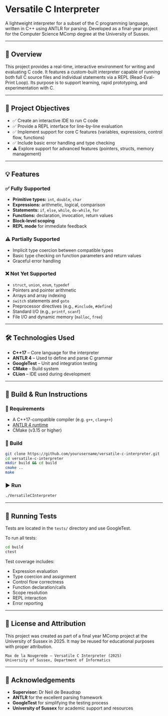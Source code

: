 # Versatile C Interpreter

A lightweight interpreter for a subset of the C programming language, written in C++ using ANTLR for parsing. Developed as a final-year project for the Computer Science MComp degree at the University of Sussex.

---

## 🧠 Overview

This project provides a real-time, interactive environment for writing and evaluating C code. It features a custom-built interpreter capable of running both full C source files and individual statements via a REPL (Read-Eval-Print Loop). Its purpose is to support learning, rapid prototyping, and experimentation with C.

---

## 🎯 Project Objectives

- ✅ Create an interactive IDE to run C code
- ✅ Provide a REPL interface for line-by-line evaluation
- ✅ Implement support for core C features (variables, expressions, control flow, functions)
- ✅ Include basic error handling and type checking
- ⚠️ Explore support for advanced features (pointers, structs, memory management)

---

## 💡 Features

### ✅ Fully Supported
- **Primitive types:** `int`, `double`, `char`
- **Expressions:** arithmetic, logical, comparison
- **Statements:** `if`, `else`, `while`, `do-while`, `for`
- **Functions:** declaration, invocation, return values
- **Block-level scoping**
- **REPL mode** for immediate feedback

### ⚠️ Partially Supported
- Implicit type coercion between compatible types
- Basic type checking on function parameters and return values
- Graceful error handling

### ❌ Not Yet Supported
- `struct`, `union`, `enum`, `typedef`
- Pointers and pointer arithmetic
- Arrays and array indexing
- `switch` statements and `goto`
- Preprocessor directives (e.g., `#include`, `#define`)
- Standard I/O (e.g., `printf`, `scanf`)
- File I/O and dynamic memory (`malloc`, `free`)

---

## 🛠️ Technologies Used

- **C++17** – Core language for the interpreter
- **ANTLR 4** – Used to define and parse C grammar
- **GoogleTest** – Unit and integration testing
- **CMake** – Build system
- **CLion** – IDE used during development

---

## 🚀 Build & Run Instructions

### 🔧 Requirements

- A C++17-compatible compiler (e.g. `g++`, `clang++`)
- [ANTLR 4 runtime](https://www.antlr.org/)
- CMake (v3.15 or higher)

### 🔨 Build

```bash
git clone https://github.com/yourusername/versatile-c-interpreter.git
cd versatile-c-interpreter
mkdir build && cd build
cmake ..
make
```

### ▶️ Run

```bash
./VersatileCInterpreter
```

---

## 🧪 Running Tests

Tests are located in the `tests/` directory and use GoogleTest.

To run all tests:

```bash
cd build
ctest
```

Test coverage includes:
- Expression evaluation
- Type coercion and assignment
- Control flow correctness
- Function declaration/calls
- Scope resolution
- REPL interaction
- Error reporting

---

## 📜 License and Attribution

This project was created as part of a final year MComp project at the University of Sussex in 2025. It may be reused for educational purposes with proper attribution.

```
Max de la Nougerede – Versatile C Interpreter (2025)  
University of Sussex, Department of Informatics
```

---

## 🙏 Acknowledgements

- **Supervisor:** Dr Neil de Beaudrap
- **ANTLR** for the excellent parsing framework
- **GoogleTest** for simplifying the testing process
- **University of Sussex** for academic support and resources
